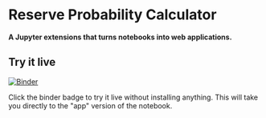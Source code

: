 # Reserve Probability Calculator

**A Jupyter extensions that turns notebooks into web applications.**

## Try it live

[![Binder](https://mybinder.org/badge.svg)](https://mybinder.org/v2/gh/fahimnis/Reserve_Probability_Calculator/master?urlpath=%2Fapps%2FReserve_Probability_Calculator.ipynb)

Click the binder badge to try it live without installing anything. This will take you directly to the "app" version of the notebook.


